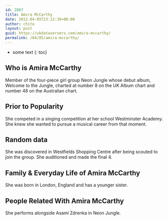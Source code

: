 ```yaml
---
id: 2867
title: Amira McCarthy
date: 2012-04-05T23:12:39+00:00
author: chito
layout: post
guid: https://ukdataservers.com/amira-mccarthy/
permalink: /04/05/amira-mccarthy/
---
```


* some text
{: toc}


## Who is  Amira McCarthy
                  
                  
                  
Member of the four-piece girl group Neon Jungle whose debut album, Welcome to the Jungle, charted at number 8 on the UK Album chart and number 48 on the Australian chart.
                  
                
                
                
## Prior to Popularity 
                  
                  
                  
She competed in a singing competition at her school Westminster Academy. She knew she wanted to pursue a musical career from that moment.
                  
                
                
                
## Random data 
                  
                  
                  
She was discovered in Westfields Shopping Centre after being scouted to join the group. She auditioned and made the final 4.
                  
                
                
                
## Family & Everyday Life of Amira McCarthy
                  
                  
                  
She was born in London, England and has a younger sister.
                  
                
                
                
## People Related With  Amira McCarthy
                  
                  
                  
She performs alongside Asami Zdrenka in Neon Jungle.
                  
                
              
            
          
          
          
    
    
  
